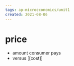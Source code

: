 ```yaml
---
tags: ap-microeconomics/unit1 
created: 2021-08-06
---
```


# price

- amount consumer pays
- versus [[cost]]